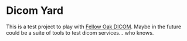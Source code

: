 # Dicom Yard

This is a test project to play with [Fellow Oak DICOM](https://github.com/fo-dicom/fo-dicom). Maybe in the future could be a suite of tools to test dicom services... who knows.
